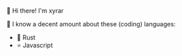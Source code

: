 👋 Hi there! I'm xyrar

🤔 I know a decent amount about these (coding) languages: 
   - 🦀 Rust
   - ⭐ Javascript
